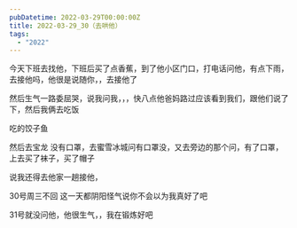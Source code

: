 ```yaml
---
pubDatetime: 2022-03-29T00:00:00Z
title: 2022-03-29_30（去哄他）
tags:
  - "2022"
---
```


今天下班去找他，下班后买了点香蕉，到了他小区门口，打电话问他，有点下雨，去接他吗，他很是说随你，，去接他了

然后生气一路委屈哭，说我问我，，，快八点他爸妈路过应该看到我们，跟他们说了下，然后我俩去吃饭

吃的饺子鱼

然后去宝龙 没有口罩，去蜜雪冰城问有口罩没，又去旁边的那个问，有了口罩，上去买了袜子，买了帽子

说我还得去他家一趟接他，

30号周三不回
这一天都阴阳怪气说你不会以为我真好了吧

31号就没问他，他很生气，，我在锻炼好吧
